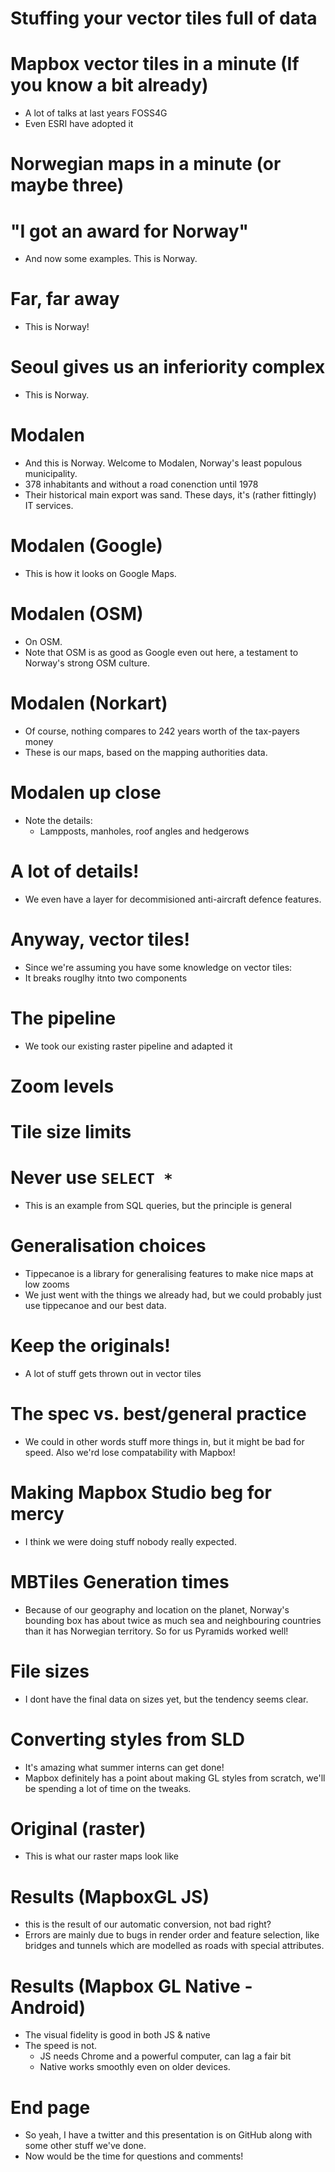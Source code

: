 # Stuffing your vector tiles full of data

# Mapbox vector tiles in a minute (If you know a bit already)
 - A lot of talks at last years FOSS4G
 - Even ESRI have adopted it
 
# Norwegian maps in a minute (or maybe three)

# "I got an award for Norway"
 - And now some examples. This is Norway.
 
# Far, far away
 - This is Norway!
 
# Seoul gives us an inferiority complex
 - This is Norway.
 
# Modalen
 - And this is Norway. Welcome to Modalen, Norway's least populous municipality.
 - 378 inhabitants and without a road conenction until 1978
 - Their historical main export was sand. These days, it's (rather fittingly) IT services.
 
# Modalen (Google)
 - This is how it looks on Google Maps.
 
# Modalen (OSM)
 - On OSM.
 - Note that OSM is as good as Google even out here, a testament to Norway's strong OSM culture.
 
# Modalen (Norkart)
 - Of course, nothing compares to 242 years worth of the tax-payers money
 - These is our maps, based on the mapping authorities data.
 
# Modalen up close
 - Note the details:
   - Lampposts, manholes, roof angles and hedgerows

# A lot of details!
 - We even have a layer for decommisioned anti-aircraft defence features.
 
# Anyway, vector tiles!
 - Since we're assuming you have some knowledge on vector tiles:
 - It breaks rouglhy itnto two components
 
# The pipeline
 - We took our existing raster pipeline and adapted it
 
# Zoom levels

# Tile size limits

# Never use `SELECT *`
 - This is an example from SQL queries, but the principle is general
 
# Generalisation choices
 - Tippecanoe is a library for generalising features to make nice maps at low zooms
 - We just went with the things we already had, but we could probably just use tippecanoe and our best data.
 
# Keep the originals!
 - A lot of stuff gets thrown out in vector tiles

# The spec vs. best/general practice
 - We could in other words stuff more things in, but it might be bad for speed. Also we'rd lose compatability with Mapbox!
 
# Making Mapbox Studio beg for mercy
 - I think we were doing stuff nobody really expected.
 
# MBTiles Generation times
 - Because of our geography and location on the planet, Norway's bounding box has about twice as much sea and neighbouring countries than it has Norwegian territory. So for us Pyramids worked well!
 
# File sizes
 - I dont have the final data on sizes yet, but the tendency seems clear.
 
# Converting styles from SLD
 - It's amazing what summer interns can get done!
 - Mapbox definitely has a point about making GL styles from scratch, we'll be spending a lot of time on the tweaks.
 
# Original (raster)
 - This is what our raster maps look like
 
# Results (MapboxGL JS)
 - this is the result of our automatic conversion, not bad right?
 - Errors are mainly due to bugs in render order and feature selection, like bridges and tunnels which are modelled as roads with special attributes.

# Results (Mapbox GL Native - Android)
 - The visual fidelity is good in both JS & native
 - The speed is not. 
   - JS needs Chrome and a powerful computer, can lag a fair bit
   - Native works smoothly even on older devices.

# End page
 - So yeah, I have a twitter and this presentation is on GitHub along with some other stuff we've done.
 - Now would be the time for questions and comments!